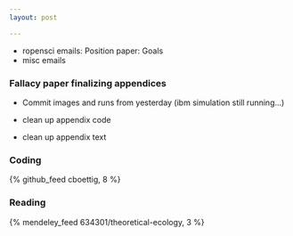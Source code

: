 ```yaml
---
layout: post

---
```





* ropensci emails: Position paper: Goals
* misc emails


### Fallacy paper finalizing appendices

* Commit images and runs from yesterday 
(ibm simulation still running...) 

* clean up appendix code
* clean up appendix text

### Coding

{% github_feed cboettig, 8 %}


### Reading

{% mendeley_feed 634301/theoretical-ecology, 3 %}

